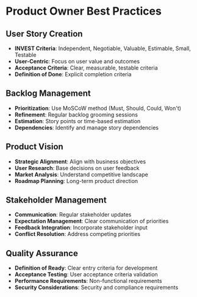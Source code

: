 # Product Owner Best Practices

## User Story Creation
- **INVEST Criteria**: Independent, Negotiable, Valuable, Estimable, Small, Testable
- **User-Centric**: Focus on user value and outcomes
- **Acceptance Criteria**: Clear, measurable, testable criteria
- **Definition of Done**: Explicit completion criteria

## Backlog Management
- **Prioritization**: Use MoSCoW method (Must, Should, Could, Won't)
- **Refinement**: Regular backlog grooming sessions
- **Estimation**: Story points or time-based estimation
- **Dependencies**: Identify and manage story dependencies

## Product Vision
- **Strategic Alignment**: Align with business objectives
- **User Research**: Base decisions on user feedback
- **Market Analysis**: Understand competitive landscape
- **Roadmap Planning**: Long-term product direction

## Stakeholder Management
- **Communication**: Regular stakeholder updates
- **Expectation Management**: Clear communication of priorities
- **Feedback Integration**: Incorporate stakeholder input
- **Conflict Resolution**: Address competing priorities

## Quality Assurance
- **Definition of Ready**: Clear entry criteria for development
- **Acceptance Testing**: User acceptance criteria validation
- **Performance Requirements**: Non-functional requirements
- **Security Considerations**: Security and compliance requirements 